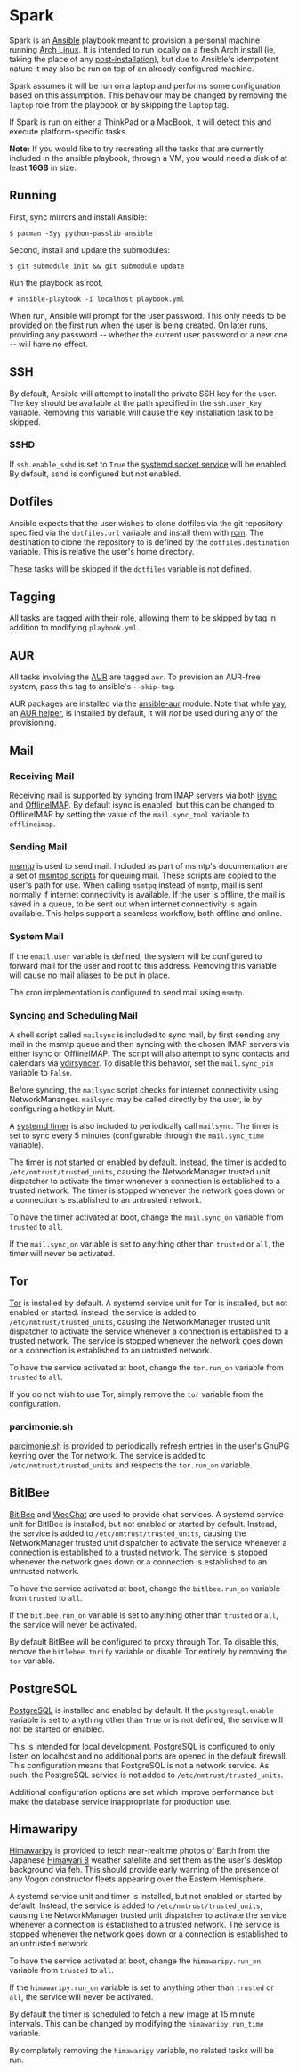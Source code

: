 # Spark

Spark is an [Ansible][1] playbook meant to provision a personal machine running
[Arch Linux][2]. It is intended to run locally on a fresh Arch install (ie,
taking the place of any [post-installation][3]), but due to Ansible's
idempotent nature it may also be run on top of an already configured machine.

Spark assumes it will be run on a laptop and performs some configuration based
on this assumption. This behaviour may be changed by removing the `laptop` role
from the playbook or by skipping the `laptop` tag.

If Spark is run on either a ThinkPad or a MacBook, it will detect this and
execute platform-specific tasks.

**Note:** If you would like to try recreating all the tasks that are currently 
included in the ansible playbook, through a VM, you would need a disk of at least 
**16GB** in size.

## Running

First, sync mirrors and install Ansible:

    $ pacman -Syy python-passlib ansible

Second, install and update the submodules:

    $ git submodule init && git submodule update
    
Run the playbook as root.

    # ansible-playbook -i localhost playbook.yml

When run, Ansible will prompt for the user password. This only needs to be
provided on the first run when the user is being created. On later runs,
providing any password -- whether the current user password or a new one --
will have no effect.

## SSH

By default, Ansible will attempt to install the private SSH key for the user. The
key should be available at the path specified in the `ssh.user_key` variable.
Removing this variable will cause the key installation task to be skipped.

### SSHD

If `ssh.enable_sshd` is set to `True` the [systemd socket service][4] will be
enabled. By default, sshd is configured but not enabled.

## Dotfiles

Ansible expects that the user wishes to clone dotfiles via the git repository
specified via the `dotfiles.url` variable and install them with [rcm][5]. The
destination to clone the repository to is defined by the `dotfiles.destination`
variable. This is relative the user's home directory.

These tasks will be skipped if the `dotfiles` variable is not defined.

## Tagging

All tasks are tagged with their role, allowing them to be skipped by tag in
addition to modifying `playbook.yml`.

## AUR

All tasks involving the [AUR][6] are tagged `aur`. To provision an AUR-free
system, pass this tag to ansible's `--skip-tag`.

AUR packages are installed via the [ansible-aur][7] module. Note that while
[yay][8], an [AUR helper][9], is installed by default, it will *not* be used
during any of the provisioning.

## Mail

### Receiving Mail

Receiving mail is supported by syncing from IMAP servers via both [isync][13]
and [OfflineIMAP][14]. By default isync is enabled, but this can be changed to
OfflineIMAP by setting the value of the `mail.sync_tool` variable to
`offlineimap`.

### Sending Mail

[msmtp][15] is used to send mail. Included as part of msmtp's documentation are
a set of [msmtpq scripts][16] for queuing mail. These scripts are copied to the
user's path for use. When calling `msmtpq` instead of `msmtp`, mail is sent
normally if internet connectivity is available. If the user is offline, the
mail is saved in a queue, to be sent out when internet connectivity is again
available. This helps support a seamless workflow, both offline and online.

### System Mail

If the `email.user` variable is defined, the system will be configured to
forward mail for the user and root to this address. Removing this variable will
cause no mail aliases to be put in place.

The cron implementation is configured to send mail using `msmtp`.

### Syncing and Scheduling Mail

A shell script called `mailsync` is included to sync mail, by first sending any
mail in the msmtp queue and then syncing with the chosen IMAP servers via
either isync or OfflineIMAP. The script will also attempt to sync contacts and
calendars via [vdirsyncer][17]. To disable this behavior, set the
`mail.sync_pim` variable to `False`.

Before syncing, the `mailsync` script checks for internet connectivity using
NetworkMananger. `mailsync` may be called directly by the user, ie by
configuring a hotkey in Mutt.

A [systemd timer][18] is also included to periodically call `mailsync`. The
timer is set to sync every 5 minutes (configurable through the `mail.sync_time`
variable).

The timer is not started or enabled by default. Instead, the timer is added to
`/etc/nmtrust/trusted_units`, causing the NetworkManager trusted unit
dispatcher to activate the timer whenever a connection is established to a
trusted network. The timer is stopped whenever the network goes down or a
connection is established to an untrusted network.

To have the timer activated at boot, change the `mail.sync_on` variable from
`trusted` to `all`.

If the `mail.sync_on` variable is set to anything other than `trusted` or
`all`, the timer will never be activated.


## Tor

[Tor][23] is installed by default. A systemd service unit for Tor is installed,
but not enabled or started. instead, the service is added to
`/etc/nmtrust/trusted_units`, causing the NetworkManager trusted unit
dispatcher to activate the service whenever a connection is established to a
trusted network. The service is stopped whenever the network goes down or a
connection is established to an untrusted network.

To have the service activated at boot, change the `tor.run_on` variable
from `trusted` to `all`.

If you do not wish to use Tor, simply remove the `tor` variable from the
configuration.

### parcimonie.sh

[parcimonie.sh][24] is provided to periodically refresh entries in the user's
GnuPG keyring over the Tor network. The service is added to
`/etc/nmtrust/trusted_units` and respects the `tor.run_on` variable.


## BitlBee

[BitlBee][25] and [WeeChat][26] are used to provide chat services. A systemd
service unit for BitlBee is installed, but not enabled or started by default.
Instead, the service is added to `/etc/nmtrust/trusted_units`, causing the
NetworkManager trusted unit dispatcher to activate the service whenever a
connection is established to a trusted network. The service is stopped whenever
the network goes down or a connection is established to an untrusted network.

To have the service activated at boot, change the `bitlbee.run_on` variable
from `trusted` to `all`.

If the `bitlbee.run_on` variable is set to anything other than `trusted` or
`all`, the service will never be activated.

By default BitlBee will be configured to proxy through Tor. To disable this,
remove the `bitlebee.torify` variable or disable Tor entirely by removing the
`tor` variable.

## PostgreSQL

[PostgreSQL][28] is installed and enabled by default. If the
`postgresql.enable` variable is set to anything other than `True` or is not
defined, the service will not be started or enabled.

This is intended for local development. PostgreSQL is configured to only listen
on localhost and no additional ports are opened in the default firewall. This
configuration means that PostgreSQL is not a network service. As such, the
PostgreSQL service is not added to `/etc/nmtrust/trusted_units`.

Additional configuration options are set which improve performance but make the
database service inappropriate for production use.

## Himawaripy

[Himawaripy][29] is provided to fetch near-realtime photos of Earth from the
Japanese [Himawari 8][30] weather satellite and set them as the user's desktop
background via feh. This should provide early warning of the presence of any
Vogon constructor fleets appearing over the Eastern Hemisphere.

A systemd service unit and timer is installed, but not enabled or started by
default. Instead, the service is added to `/etc/nmtrust/trusted_units`, causing
the NetworkManager trusted unit dispatcher to activate the service whenever a
connection is established to a trusted network. The service is stopped whenever
the network goes down or a connection is established to an untrusted network.

To have the service activated at boot, change the `himawaripy.run_on` variable
from `trusted` to `all`.

If the `himawaripy.run_on` variable is set to anything other than `trusted` or
`all`, the service will never be activated.

By default the timer is scheduled to fetch a new image at 15 minute intervals.
This can be changed by modifying the `himawaripy.run_time` variable.

By completely removing the `himawaripy` variable, no related tasks will be run.


[1]: http://www.ansible.com
[2]: https://www.archlinux.org
[3]: https://wiki.archlinux.org/index.php/Installation_guide#Post-installation
[4]: https://wiki.archlinux.org/index.php/Secure_Shell#Managing_the_sshd_daemon
[5]: https://thoughtbot.github.io/rcm/
[6]: https://aur.archlinux.org
[7]: https://github.com/pigmonkey/ansible-aur
[8]: https://github.com/Jguer/yay
[9]: https://wiki.archlinux.org/index.php/AUR_helpers
[10]: https://firejail.wordpress.com/
[11]: https://github.com/EtiennePerot/macchiato
[12]: https://github.com/pigmonkey/nmtrust
[13]: http://isync.sourceforge.net/
[14]: http://offlineimap.org/
[15]: http://msmtp.sourceforge.net/
[16]: http://sourceforge.net/p/msmtp/code/ci/master/tree/scripts/msmtpq/README.msmtpq
[17]: https://github.com/pimutils/vdirsyncer
[18]: https://wiki.archlinux.org/index.php/Systemd/Timers
[19]: https://www.tarsnap.com/
[20]: https://www.tarsnap.com/gettingstarted.html
[21]: https://github.com/miracle2k/tarsnapper
[23]: https://www.torproject.org/
[24]: https://github.com/EtiennePerot/parcimonie.sh
[25]: https://www.bitlbee.org/main.php/news.r.html
[26]: https://weechat.org/
[27]: https://git-annex.branchable.com/
[28]: http://www.postgresql.org/
[29]: https://github.com/boramalper/himawaripy
[30]: https://en.wikipedia.org/wiki/Himawari_8
